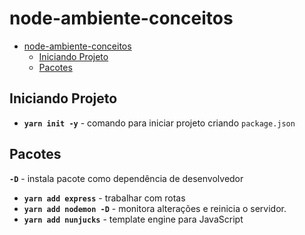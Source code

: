# node-ambiente-conceitos

- [node-ambiente-conceitos](#node-ambiente-conceitos)
  - [Iniciando Projeto](#iniciando-projeto)
  - [Pacotes](#pacotes)

## Iniciando Projeto

- **`yarn init -y`** - comando para iniciar projeto criando `package.json`

## Pacotes

**`-D`** - instala pacote como dependência de desenvolvedor

- **`yarn add express`** - trabalhar com rotas
- **`yarn add nodemon -D`** - monitora alterações e reinicia o servidor.
- **`yarn add nunjucks`** - template engine para JavaScript
